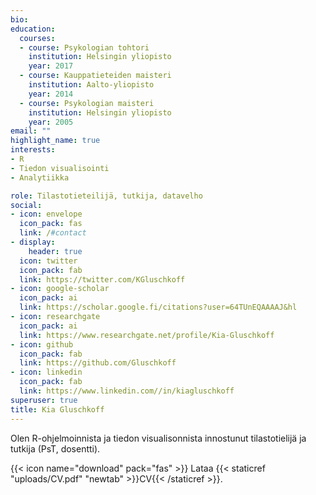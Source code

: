 ```yaml
---
bio: 
education:
  courses:
  - course: Psykologian tohtori
    institution: Helsingin yliopisto
    year: 2017
  - course: Kauppatieteiden maisteri
    institution: Aalto-yliopisto
    year: 2014
  - course: Psykologian maisteri
    institution: Helsingin yliopisto
    year: 2005
email: ""
highlight_name: true
interests:
- R
- Tiedon visualisointi
- Analytiikka

role: Tilastotieteilijä, tutkija, datavelho
social:
- icon: envelope
  icon_pack: fas
  link: /#contact
- display:
    header: true
  icon: twitter
  icon_pack: fab
  link: https://twitter.com/KGluschkoff
- icon: google-scholar
  icon_pack: ai
  link: https://scholar.google.fi/citations?user=64TUnEQAAAAJ&hl
- icon: researchgate
  icon_pack: ai
  link: https://www.researchgate.net/profile/Kia-Gluschkoff
- icon: github
  icon_pack: fab
  link: https://github.com/Gluschkoff
- icon: linkedin
  icon_pack: fab
  link: https://www.linkedin.com//in/kiagluschkoff
superuser: true
title: Kia Gluschkoff
---
```


Olen R-ohjelmoinnista ja tiedon visualisonnista innostunut tilastotielijä ja tutkija (PsT, dosentti). 

{{< icon name="download" pack="fas" >}} Lataa {{< staticref "uploads/CV.pdf" "newtab" >}}CV{{< /staticref >}}.

